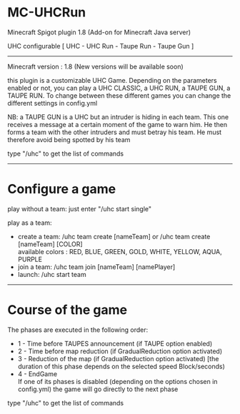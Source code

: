 # MC-UHCRun
Minecraft Spigot plugin 1.8 (Add-on for Minecraft Java server) 

UHC configurable [ UHC - UHC Run - Taupe Run - Taupe Gun ]

_______________________________________________

Minecraft version : 1.8
(New versions will be available soon)

this plugin is a customizable UHC Game. Depending on the parameters enabled or not, you can play a UHC CLASSIC, a UHC RUN, a TAUPE GUN, a TAUPE RUN.
To change between these different games you can change the different settings in config.yml  

NB: a TAUPE GUN is a UHC but an intruder is hiding in each team. This one receives a message at a certain moment of the game to warn him. He then forms a team with the other intruders and must betray his team. He must therefore avoid being spotted by his team  

type "/uhc" to get the list of commands  

_______________________________________________
# Configure a game

play without a team: just enter "/uhc start single"  

play as a team:
  * create a team: /uhc team create [nameTeam] or /uhc team create [nameTeam] [COLOR]  
                 available colors : RED, BLUE, GREEN, GOLD, WHITE, YELLOW, AQUA, PURPLE  
  * join a team:   /uhc team join [nameTeam] [namePlayer]  
  * launch:        /uhc start team  
  
  
________________________________________________
# Course of the game
  
  The phases are executed in the following order:  
  * 1 - Time before TAUPES announcement (if TAUPE option enabled)  
  * 2 - Time before map reduction (if GradualReduction option activated)  
  * 3 - Reduction of the map (if GradualReduction option activated) [the duration of this phase depends on the selected speed Block/seconds)  
  * 4 - EndGame  
  If one of its phases is disabled (depending on the options chosen in config.yml) the game will go directly to the next phase  

  type "/uhc" to get the list of commands  
